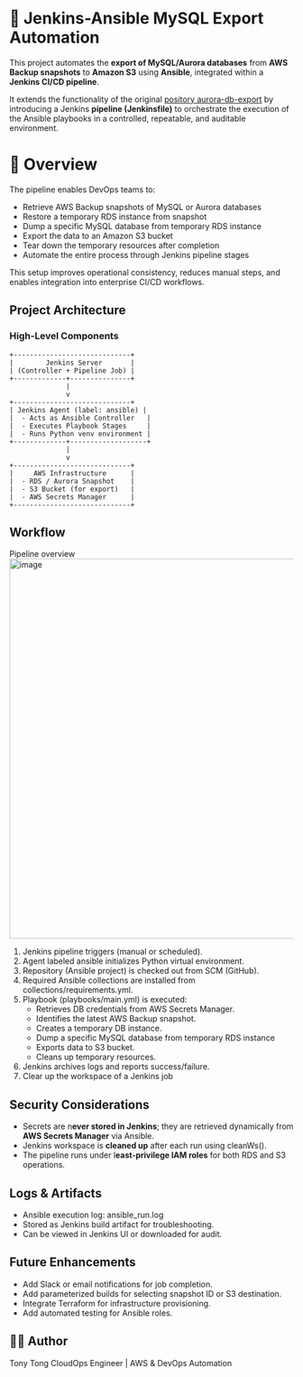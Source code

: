 # 🧩 Jenkins-Ansible MySQL Export Automation

This project automates the **export of MySQL/Aurora databases** from **AWS Backup snapshots** to **Amazon S3** using **Ansible**, integrated within a **Jenkins CI/CD pipeline**.

It extends the functionality of the original [pository aurora-db-export](https://github.com/tongquang126/aurora-db-export)
 by introducing a Jenkins **pipeline (Jenkinsfile)** to orchestrate the execution of the Ansible playbooks in a controlled, repeatable, and auditable environment.

# 🚀 Overview
The pipeline enables DevOps teams to:
- Retrieve AWS Backup snapshots of MySQL or Aurora databases
- Restore a temporary RDS instance from snapshot
- Dump a specific MySQL database from temporary RDS instance
- Export the data to an Amazon S3 bucket
- Tear down the temporary resources after completion
- Automate the entire process through Jenkins pipeline stages

This setup improves operational consistency, reduces manual steps, and enables integration into enterprise CI/CD workflows.

## Project Architecture
### High-Level Components
```pgsql
+-----------------------------+
|        Jenkins Server       |
| (Controller + Pipeline Job) |
+-------------+---------------+
              |
              v
+-----------------------------+
| Jenkins Agent (label: ansible) |
|  - Acts as Ansible Controller   |
|  - Executes Playbook Stages     |
|  - Runs Python venv environment |
+-------------+-------------------+
              |
              v
+-----------------------------+
|     AWS Infrastructure      |
|  - RDS / Aurora Snapshot    |
|  - S3 Bucket (for export)   |
|  - AWS Secrets Manager      |
+-----------------------------+
```

## Workflow
Pipeline overview
<img width="1579" height="674" alt="image" src="https://github.com/user-attachments/assets/34d40e0b-00f4-4279-aa02-05bedf2e1f21" />
1. Jenkins pipeline triggers (manual or scheduled).
2. Agent labeled ansible initializes Python virtual environment.
3. Repository (Ansible project) is checked out from SCM (GitHub).
4. Required Ansible collections are installed from collections/requirements.yml.
5. Playbook (playbooks/main.yml) is executed:
   - Retrieves DB credentials from AWS Secrets Manager.
   - Identifies the latest AWS Backup snapshot.
   - Creates a temporary DB instance.
   - Dump a specific MySQL database from temporary RDS instance
   - Exports data to S3 bucket.
   - Cleans up temporary resources.
6. Jenkins archives logs and reports success/failure.
7. Clear up the workspace of a Jenkins job 
   
## Security Considerations
- Secrets are n**ever stored in Jenkins**; they are retrieved dynamically from **AWS Secrets Manager** via Ansible.
- Jenkins workspace is **cleaned up** after each run using cleanWs().
- The pipeline runs under l**east-privilege IAM roles** for both RDS and S3 operations.

##  Logs & Artifacts
- Ansible execution log: ansible_run.log
- Stored as Jenkins build artifact for troubleshooting.
- Can be viewed in Jenkins UI or downloaded for audit.

## Future Enhancements
- Add Slack or email notifications for job completion.
- Add parameterized builds for selecting snapshot ID or S3 destination.
- Integrate Terraform for infrastructure provisioning.
- Add automated testing for Ansible roles.

## 👨‍💻 Author
Tony Tong 
CloudOps Engineer | AWS & DevOps Automation
